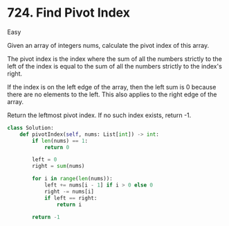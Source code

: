 # 724. Find Pivot Index

Easy

Given an array of integers nums, calculate the pivot index of this array.

The pivot index is the index where the sum of all the numbers strictly to the left of the index is equal to the sum of all the numbers strictly to the index's right.

If the index is on the left edge of the array, then the left sum is 0 because there are no elements to the left. This also applies to the right edge of the array.

Return the leftmost pivot index. If no such index exists, return -1.

```python
class Solution:
    def pivotIndex(self, nums: List[int]) -> int:
        if len(nums) == 1:
            return 0

        left = 0
        right = sum(nums)

        for i in range(len(nums)):
            left += nums[i - 1] if i > 0 else 0
            right -= nums[i]
            if left == right:
                return i

        return -1
```
